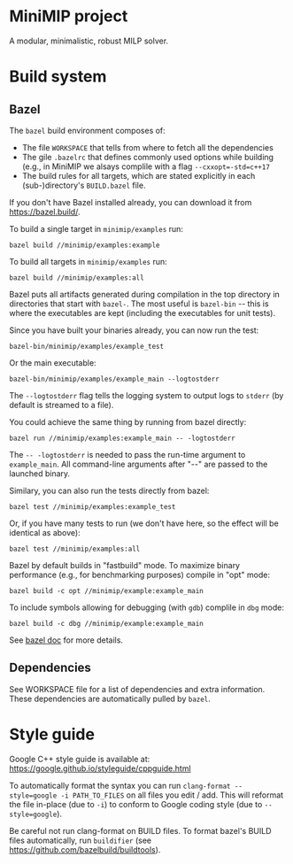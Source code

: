 # MiniMIP project

A modular, minimalistic, robust MILP solver.

# Build system

## Bazel
The `bazel` build environment composes of:
* The file `WORKSPACE` that tells from where to fetch all the dependencies
* The gile `.bazelrc` that defines commonly used options while building (e.g.,
in MiniMIP we alsays complile with a flag `--cxxopt=-std=c++17`
* The build rules for all targets, which are stated explicitly in each
(sub-)directory's `BUILD.bazel` file.

If you don't have Bazel installed already, you can download it from https://bazel.build/.

To build a single target in `minimip/examples` run:
```
bazel build //minimip/examples:example
```

To build all targets in `minimip/examples` run:

```
bazel build //minimip/examples:all
```

Bazel puts all artifacts generated during compilation in the top directory in
directories that start with `bazel-`. The most useful is `bazel-bin` -- this is
where the executables are kept (including the executables for unit tests).

Since you have built your binaries already, you can now run the test:
```
bazel-bin/minimip/examples/example_test
```

Or the main executable:
```
bazel-bin/minimip/examples/example_main --logtostderr
```

The `--logtostderr` flag tells the logging system to output logs to `stderr`
(by default is streamed to a file).

You could achieve the same thing by running from bazel directly:
```
bazel run //minimip/examples:example_main -- -logtostderr
```
The `-- -logtostderr` is needed to pass the run-time argument to `example_main`.
All command-line arguments after "--" are passed to the launched binary.

Similary, you can also run the tests directly from bazel:
```
bazel test //minimip/examples:example_test
```

Or, if you have many tests to run (we don't have here, so the effect will be
identical as above):
```
bazel test //minimip/examples:all
```

Bazel by default builds in "fastbuild" mode. To maximize binary performance
(e.g., for benchmarking purposes) compile in "opt" mode:
```
bazel build -c opt //minimip/example:example_main
```
To include symbols allowing for debugging (with `gdb`) complile in `dbg` mode:
```
bazel build -c dbg //minimip/example:example_main
```
See [bazel doc](
https://docs.bazel.build/versions/master/user-manual.html#flag--compilation_mode)
for more details.


## Dependencies
See WORKSPACE file for a list of dependencies and extra information. These
dependencies are automatically pulled by `bazel`.

# Style guide
Google C++ style guide is available at:
https://google.github.io/styleguide/cppguide.html

To automatically format the syntax you can run
```clang-format --style=google -i PATH_TO_FILES```
on all files you edit / add. This will reformat the file in-place (due to `-i`)
to conform to Google coding style (due to `--style=google`).

Be careful not run clang-format on BUILD files. To format bazel's BUILD files
automatically, run `buildifier` (see https://github.com/bazelbuild/buildtools).

